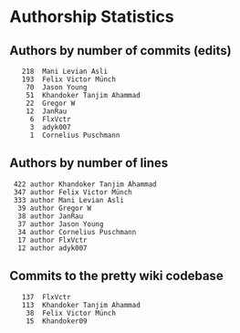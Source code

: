 # Authorship Statistics

## Authors by number of commits (edits)

```
   218	Mani Levian Asli
   193	Felix Victor Münch
    70	Jason Young
    51	Khandoker Tanjim Ahammad
    22	Gregor W
    12	JanRau
     6	FlxVctr
     3	adyk007
     1	Cornelius Puschmann
```

## Authors by number of lines

```
 422 author Khandoker Tanjim Ahammad
 347 author Felix Victor Münch
 333 author Mani Levian Asli
  39 author Gregor W
  38 author JanRau
  37 author Jason Young
  34 author Cornelius Puschmann
  17 author FlxVctr
  12 author adyk007
```

## Commits to the pretty wiki codebase

```
   137	FlxVctr
   113	Khandoker Tanjim Ahammad
    38	Felix Victor Münch
    15	Khandoker09
```
